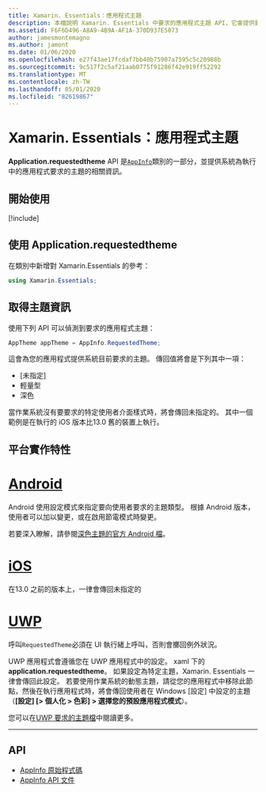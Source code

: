 ```yaml
---
title: Xamarin. Essentials：應用程式主題
description: 本檔說明 Xamarin. Essentials 中要求的應用程式主題 API，它會提供針對執行中應用程式所要求的主題樣式資訊。
ms.assetid: F6F6D496-A8A9-4B9A-AF1A-370D937E5073
author: jamesmontemagno
ms.author: jamont
ms.date: 01/06/2020
ms.openlocfilehash: e27f43ae17fcdaf7bb40b75907a7595c5c20988b
ms.sourcegitcommit: 9c517f2c5af21aab0775f91286f42e919ff52292
ms.translationtype: MT
ms.contentlocale: zh-TW
ms.lasthandoff: 05/01/2020
ms.locfileid: "82619867"
---
```

# <a name="xamarinessentials-app-theme"></a>Xamarin. Essentials：應用程式主題

**Application.requestedtheme** API 是[`AppInfo`](app-information.md)類別的一部分，並提供系統為執行中的應用程式要求的主題的相關資訊。

## <a name="get-started"></a>開始使用

[!include[](~/essentials/includes/get-started.md)]

## <a name="using-requestedtheme"></a>使用 Application.requestedtheme

在類別中新增對 Xamarin.Essentials 的參考：

```csharp
using Xamarin.Essentials;
```

## <a name="obtaining-theme-information"></a>取得主題資訊

使用下列 API 可以偵測到要求的應用程式主題：

```csharp
AppTheme appTheme = AppInfo.RequestedTheme;

```

這會為您的應用程式提供系統目前要求的主題。 傳回值將會是下列其中一項：

* [未指定]
* 輕量型
* 深色

當作業系統沒有要要求的特定使用者介面樣式時，將會傳回未指定的。 其中一個範例是在執行的 iOS 版本比13.0 舊的裝置上執行。


## <a name="platform-implementation-specifics"></a>平台實作特性

# <a name="android"></a>[Android](#tab/android)

Android 使用設定模式來指定要向使用者要求的主題類型。 根據 Android 版本，使用者可以加以變更，或在啟用節電模式時變更。

若要深入瞭解，請參閱[深色主題的官方 Android 檔](https://developer.android.com/guide/topics/ui/look-and-feel/darktheme)。


# <a name="ios"></a>[iOS](#tab/ios)

在13.0 之前的版本上，一律會傳回未指定的 


# <a name="uwp"></a>[UWP](#tab/uwp)

呼叫`RequestedTheme`必須在 UI 執行緒上呼叫，否則會擲回例外狀況。

UWP 應用程式會遵循您在 UWP 應用程式中的設定。 xaml 下的**application.requestedtheme**。 如果設定為特定主題，Xamarin. Essentials 一律會傳回此設定。 若要使用作業系統的動態主題，請從您的應用程式中移除此節點，然後在執行應用程式時，將會傳回使用者在 Windows [設定] 中設定的主題（**[設定] [> 個人化 > 色彩] > 選擇您的預設應用程式模式**）。

您可以在[UWP 要求的主題檔](https://docs.microsoft.com/uwp/api/windows.ui.xaml.application.requestedtheme)中閱讀更多。

--------------

## <a name="api"></a>API

- [AppInfo 原始程式碼](https://github.com/xamarin/Essentials/tree/master/Xamarin.Essentials/AppInfo)
- [AppInfo API 文件](xref:Xamarin.Essentials.AppInfo)
